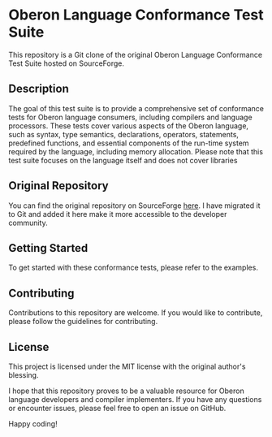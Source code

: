 # Oberon Language Conformance Test Suite

This repository is a Git clone of the original Oberon Language Conformance Test Suite hosted on SourceForge.

## Description

The goal of this test suite is to provide a comprehensive set of conformance tests for Oberon language consumers, 
including compilers and language processors.
These tests cover various aspects of the Oberon language, 
such as syntax, 
type semantics, 
declarations, 
operators, 
statements, 
predefined functions, 
and essential 
components of the run-time system required by the language, 
including memory allocation.
Please note that this test suite focuses on the language itself and does not cover libraries

## Original Repository

You can find the original repository on SourceForge [here](http://hostess.sourceforge.net/). 
I have migrated it to Git and added it here make it more accessible to the developer community.

## Getting Started

To get started with these conformance tests, 
please refer to the examples.

## Contributing

Contributions to this repository are welcome. 
If you would like to contribute, please follow the guidelines for contributing.

## License

This project is licensed under the MIT license with the original author's blessing.

I hope that this repository proves to be a valuable resource for Oberon language developers 
and compiler implementers. 
If you have any questions or encounter issues, 
please feel free to open an issue on GitHub.

Happy coding!

